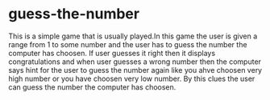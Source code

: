 # guess-the-number
  This is a simple game that is usually played.In this game the user is given a range from 1 to some number and the user has to guess the number the computer has choosen. If user guesses it right then it displays congratulations and when user guesses a wrong number then the computer says hint for the user to guess the number again like you ahve choosen very high number or you have choosen very low number. By this clues the user can guess the number the computer has choosen.

